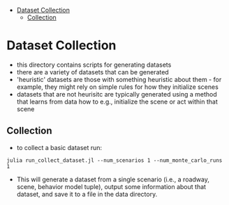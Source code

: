 
<!-- MarkdownTOC -->

- [Dataset Collection](#dataset-collection)
    - [Collection](#collection)

<!-- /MarkdownTOC -->

# Dataset Collection
- this directory contains scripts for generating datasets
- there are a variety of datasets that can be generated
- 'heuristic' datasets are those with something heuristic about them - for example, they might rely on simple rules for how they initialize scenes
- datasets that are not heurisitc are typically generated using a method that learns from data how to e.g., initialize the scene or act within that scene

## Collection
- to collect a basic dataset run:
```
julia run_collect_dataset.jl --num_scenarios 1 --num_monte_carlo_runs 1
```
- This will generate a dataset from a single scenario (i.e., a roadway, scene, behavior model tuple), output some information about that dataset, and save it to a file in the data directory.